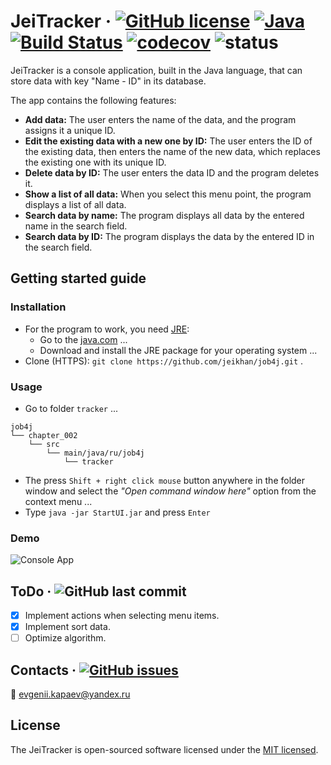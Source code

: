# JeiTracker &middot; [![GitHub license](https://img.shields.io/badge/license-MIT-brightgreen.svg)](https://github.com/jeikhan/job4j/blob/hotfix_3/LICENSE) [![Java](https://img.shields.io/badge/Java-v13-blue)](https://www.oracle.com/java/technologies/javase-downloads.html) [![Build Status](https://travis-ci.com/jeikhan/job4j.svg?branch=hotfix_3)](https://travis-ci.com/jeikhan/job4j) [![codecov](https://codecov.io/gh/jeikhan/job4j/branch/hotfix_3/graph/badge.svg?token=WUPRSSWI6Y)](https://codecov.io/gh/jeikhan/job4j) ![status](https://img.shields.io/badge/status-development-red)

JeiTracker is a console application, built in the Java language, that can store data with key "Name - ID" in its database.

The app contains the following features:

- **Add data:** The user enters the name of the data, and the program assigns it a unique ID.
- **Edit the existing data with a new one by ID:** The user enters the ID of the existing data, then enters the name of the new data, which replaces the existing one with its unique ID.
- **Delete data by ID:** The user enters the data ID and the program deletes it.
- **Show a list of all data:** When you select this menu point, the program displays a list of all data.
- **Search data by name:** The program displays all data by the entered name in the search field.
- **Search data by ID:** The program displays the data by the entered ID in the search field.

## Getting started guide

### Installation

- For the program to work, you need [JRE](https://ru.wikipedia.org/wiki/Java_Runtime_Environment):
  - Go to the [java.com](https://www.java.com/ru/download/manual.jsp) ...
  - Download and install the JRE package for your operating system ...
- Clone (HTTPS): ``` git clone https://github.com/jeikhan/job4j.git ``` .

### Usage

- Go to folder ``` tracker ``` ...

```
job4j
└── chapter_002
    └── src
        └── main/java/ru/job4j
            └── tracker
```
- The press ``` Shift + right click mouse ``` button anywhere in the folder window and select the _"Open command window here"_ option from the context menu ...
- Type ``` java -jar StartUI.jar ``` and press ``` Enter ```

### Demo

![Console App](https://i.ibb.co/DbZczCw/console-app.png)

## ToDo &middot; ![GitHub last commit](https://img.shields.io/github/last-commit/jeikhan/job4j)

- [x] Implement actions when selecting menu items.
- [x] Implement sort data.
- [ ] Optimize algorithm.

## Contacts &middot; [![GitHub issues](https://img.shields.io/github/issues/jeikhan/job4j)](https://github.com/jeikhan/job4j/issues)

:email: evgenii.kapaev@yandex.ru

## License

The JeiTracker is open-sourced software licensed under the [MIT licensed](./LICENSE).

